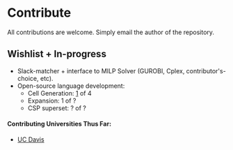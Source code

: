 # Contribute
All contributions are welcome. Simply email the author of the repository.

## Wishlist + In-progress  
- Slack-matcher + interface to MILP Solver (GUROBI, Cplex, contributor's-choice, etc).  
- Open-source language development:
  * Cell Generation:  [1](PDGen.pdf) of 4
  * Expansion: 1 of ?   
  * CSP superset: ? of ?  

#### Contributing Universities Thus Far:
* [UC Davis]() 
